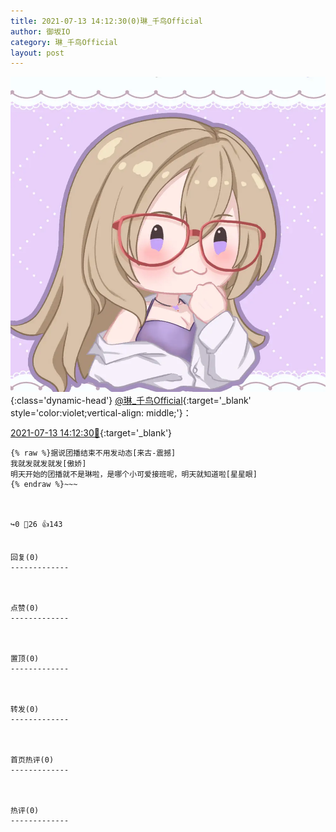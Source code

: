 ```yaml
---
title: 2021-07-13 14:12:30(0)琳_千鸟Official
author: 御坂IO
category: 琳_千鸟Official
layout: post
---
```


![img](/images/c0a88f85ebd0d056f37b114e0748e69556c8b488.jpg){:class='dynamic-head'}
[@琳_千鸟Official](https://space.bilibili.com/1620923329/dynamic){:target='_blank' style='color:violet;vertical-align: middle;'}：

[2021-07-13 14:12:30🔗](https://t.bilibili.com/546828149434884643){:target='_blank'}

~~~
{% raw %}据说团播结束不用发动态[来古-震撼]
我就发就发就发[傲娇]
明天开始的团播就不是琳啦，是哪个小可爱接班呢，明天就知道啦[星星眼]
{% endraw %}~~~



↪️0 💬26 👍143


回复(0)
-------------



点赞(0)
-------------



置顶(0)
-------------



转发(0)
-------------



首页热评(0)
-------------



热评(0)
-------------



